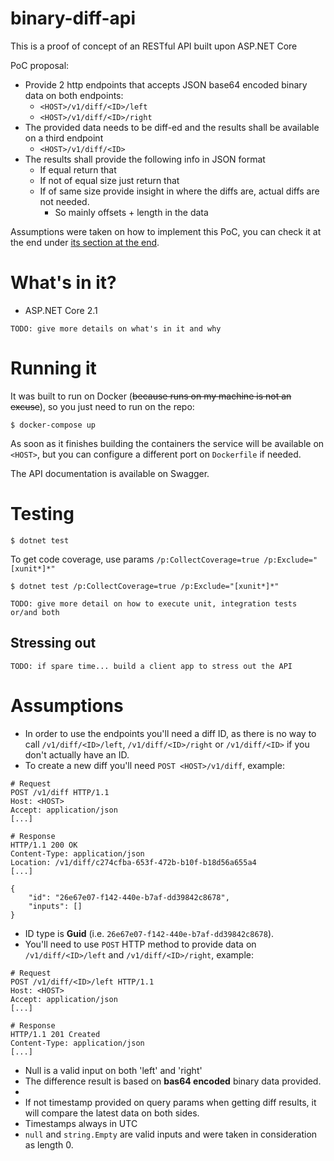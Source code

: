 # binary-diff-api

This is a proof of concept of an RESTful API built upon ASP.NET Core

PoC proposal:

- Provide 2 http endpoints that accepts JSON base64 encoded binary data on both
  endpoints:
  - `<HOST>/v1/diff/<ID>/left`
  - `<HOST>/v1/diff/<ID>/right`
- The provided data needs to be diff-ed and the results shall be available on a third endpoint
  - `<HOST>/v1/diff/<ID>`
- The results shall provide the following info in JSON format
  - If equal return that
  - If not of equal size just return that
  - If of same size provide insight in where the diffs are, actual diffs are not needed.
    - So mainly offsets + length in the data

Assumptions were taken on how to implement this PoC, you can check it at the end under [its section at the end](#Assumptions).

# What's in it?

- ASP.NET Core 2.1

```
TODO: give more details on what's in it and why
```

# Running it

It was built to run on Docker (~~because runs on my machine is not an excuse~~), so you just need to run on the repo:

```
$ docker-compose up
```

As soon as it finishes building the containers the service will be available on `<HOST>`, but you can configure a different port on `Dockerfile` if needed.

The API documentation is available on Swagger.

# Testing

```
$ dotnet test
```

To get code coverage, use params `/p:CollectCoverage=true /p:Exclude="[xunit*]*"`

```
$ dotnet test /p:CollectCoverage=true /p:Exclude="[xunit*]*"
```

```
TODO: give more detail on how to execute unit, integration tests or/and both
```

## Stressing out

```
TODO: if spare time... build a client app to stress out the API
```

# Assumptions

- In order to use the endpoints you'll need a diff ID, as there is no way to call `/v1/diff/<ID>/left`, `/v1/diff/<ID>/right` or `/v1/diff/<ID>` if you don't actually have an ID.
- To create a new diff you'll need `POST <HOST>/v1/diff`, example:

```
# Request
POST /v1/diff HTTP/1.1
Host: <HOST>
Accept: application/json
[...]

# Response
HTTP/1.1 200 OK
Content-Type: application/json
Location: /v1/diff/c274cfba-653f-472b-b10f-b18d56a655a4
[...]

{
    "id": "26e67e07-f142-440e-b7af-dd39842c8678",
    "inputs": []
}
```

- ID type is **Guid** (i.e. `26e67e07-f142-440e-b7af-dd39842c8678`).
- You'll need to use `POST` HTTP method to provide data on `/v1/diff/<ID>/left` and `/v1/diff/<ID>/right`, example:

```
# Request
POST /v1/diff/<ID>/left HTTP/1.1
Host: <HOST>
Accept: application/json
[...]

# Response
HTTP/1.1 201 Created
Content-Type: application/json
[...]
```

- Null is a valid input on both 'left' and 'right'
- The difference result is based on **bas64 encoded** binary data provided.
-
- If not timestamp provided on query params when getting diff results, it will compare the latest data on both sides.
- Timestamps always in UTC
- `null` and `string.Empty` are valid inputs and were taken in consideration as length 0.